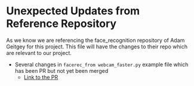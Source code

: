 # Unexpected Updates from Reference Repository

As we know we are referencing the face_recognition repository of Adam Geitgey for this project. This file will have the changes to their repo which are relevant to our project.

- Several changes in `facerec_from webcam_faster.py` example file which has been PR but not yet been merged
  - [Link to the PR](https://github.com/ageitgey/face_recognition/pull/1506/commits/8c5d896c1fa98e925757bea4d4c549e759f09987)